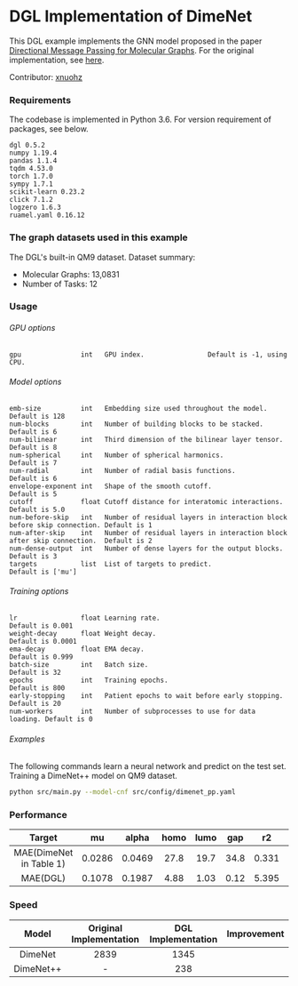 # DGL Implementation of DimeNet

This DGL example implements the GNN model proposed in the paper [Directional Message Passing for Molecular Graphs](https://arxiv.org/abs/2003.03123). For the original implementation, see [here](https://github.com/klicperajo/dimenet).

Contributor: [xnuohz](https://github.com/xnuohz)

### Requirements
The codebase is implemented in Python 3.6. For version requirement of packages, see below.

```
dgl 0.5.2
numpy 1.19.4
pandas 1.1.4
tqdm 4.53.0
torch 1.7.0
sympy 1.7.1
scikit-learn 0.23.2
click 7.1.2
logzero 1.6.3
ruamel.yaml 0.16.12
```

### The graph datasets used in this example

The DGL's built-in QM9 dataset. Dataset summary:

* Molecular Graphs: 13,0831
* Number of Tasks: 12

### Usage

###### GPU options
```
gpu               int   GPU index.                Default is -1, using CPU.
```

###### Model options
```
emb-size          int   Embedding size used throughout the model.                              Default is 128
num-blocks        int   Number of building blocks to be stacked.                               Default is 6   
num-bilinear      int   Third dimension of the bilinear layer tensor.                          Default is 8   
num-spherical     int   Number of spherical harmonics.                                         Default is 7   
num-radial        int   Number of radial basis functions.                                      Default is 6   
envelope-exponent int   Shape of the smooth cutoff.                                            Default is 5   
cutoff            float Cutoff distance for interatomic interactions.                          Default is 5.0 
num-before-skip   int   Number of residual layers in interaction block before skip connection. Default is 1   
num-after-skip    int   Number of residual layers in interaction block after skip connection.  Default is 2   
num-dense-output  int   Number of dense layers for the output blocks.                          Default is 3   
targets           list  List of targets to predict.                                            Default is ['mu']
```

###### Training options
```
lr                float Learning rate.                                  Default is 0.001
weight-decay      float Weight decay.                                   Default is 0.0001
ema-decay         float EMA decay.                                      Default is 0.999
batch-size        int   Batch size.                                     Default is 32
epochs            int   Training epochs.                                Default is 800
early-stopping    int   Patient epochs to wait before early stopping.   Default is 20
num-workers       int   Number of subprocesses to use for data loading. Default is 0
```

###### Examples

The following commands learn a neural network and predict on the test set.
Training a DimeNet++ model on QM9 dataset.
```bash
python src/main.py --model-cnf src/config/dimenet_pp.yaml
```

### Performance

| Target | mu | alpha | homo | lumo | gap | r2 | zpve | U0 | U | H | G | Cv |
| :-: | :-: | :-: | :-: | :-: | :-: | :-: | :-: | :-: | :-: | :-: | :-: | :-: |
| MAE(DimeNet in Table 1) | 0.0286 | 0.0469 | 27.8 | 19.7 | 34.8 | 0.331 | 1.29 | 8.02 | 7.89 | 8.11 | 8.98 | 0.0249 |
| MAE(DGL) | 0.1078 | 0.1987 | 4.88 | 1.03 | 0.12 | 5.395 |  |  | 0.06 | 0.06 | 0.05 | 0.0807 |

### Speed

| Model | Original Implementation | DGL Implementation | Improvement |
| :-: | :-: | :-: | :-: |
| DimeNet | 2839 | 1345 | |
| DimeNet++ | - | 238 | |